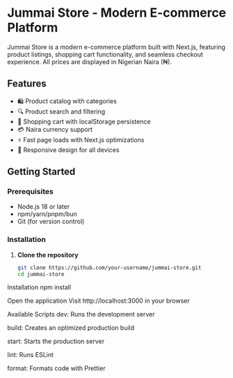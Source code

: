 # Jummai Store - Modern E-commerce Platform

Jummai Store is a modern e-commerce platform built with Next.js, featuring product listings, shopping cart functionality, and seamless checkout experience. All prices are displayed in Nigerian Naira (₦).

## Features

- 🛍️ Product catalog with categories
- 🔍 Product search and filtering
- 🛒 Shopping cart with localStorage persistence
- 💳 Naira currency support
- ⚡ Fast page loads with Next.js optimizations
- 📱 Responsive design for all devices

## Getting Started

### Prerequisites

- Node.js 18 or later
- npm/yarn/pnpm/bun
- Git (for version control)

### Installation

1. **Clone the repository**
   ```bash
   git clone https://github.com/your-username/jummai-store.git
   cd jummai-store
   ```

Installation
npm install

Open the application
Visit http://localhost:3000 in your browser

Available Scripts
dev: Runs the development server

build: Creates an optimized production build

start: Starts the production server

lint: Runs ESLint

format: Formats code with Prettier
